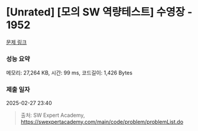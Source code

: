 # [Unrated] [모의 SW 역량테스트] 수영장 - 1952 

[문제 링크](https://swexpertacademy.com/main/code/problem/problemDetail.do?contestProbId=AV5PpFQaAQMDFAUq) 

### 성능 요약

메모리: 27,264 KB, 시간: 99 ms, 코드길이: 1,426 Bytes

### 제출 일자

2025-02-27 23:40



> 출처: SW Expert Academy, https://swexpertacademy.com/main/code/problem/problemList.do
